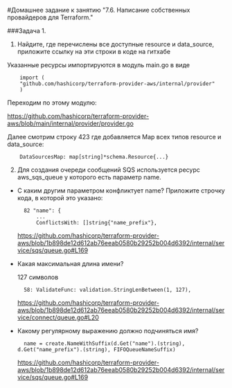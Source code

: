 #Домашнее задание к занятию "7.6. Написание собственных провайдеров для Terraform."

###Задача 1.

1. Найдите, где перечислены все доступные resource и data_source, приложите ссылку на эти строки в коде на гитхабе

Указанные ресурсы импортируются в модуль main.go в виде 
        
        import (
        "github.com/hashicorp/terraform-provider-aws/internal/provider"
        )

Переходим по этому модулю:

https://github.com/hashicorp/terraform-provider-aws/blob/main/internal/provider/provider.go

Далее смотрим строку 423 где добавляется Map всех типов resource и data_source:

        DataSourcesMap: map[string]*schema.Resource{...}

2. Для создания очереди сообщений SQS используется ресурс aws_sqs_queue у которого есть параметр name.

- С каким другим параметром конфликтует name? Приложите строчку кода, в которой это указано:

        82 "name": {
            ...
            ConflictsWith: []string{"name_prefix"},

  https://github.com/hashicorp/terraform-provider-aws/blob/1b898de12d612ab76eeab0580b29252b004d6392/internal/service/sqs/queue.go#L169
 
- Какая максимальная длина имени?

    127 символов

        58: ValidateFunc: validation.StringLenBetween(1, 127),

  https://github.com/hashicorp/terraform-provider-aws/blob/1b898de12d612ab76eeab0580b29252b004d6392/internal/service/connect/queue.go#L20

- Какому регулярному выражению должно подчиняться имя?

        name = create.NameWithSuffix(d.Get("name").(string), d.Get("name_prefix").(string), FIFOQueueNameSuffix)

  https://github.com/hashicorp/terraform-provider-aws/blob/1b898de12d612ab76eeab0580b29252b004d6392/internal/service/sqs/queue.go#L169